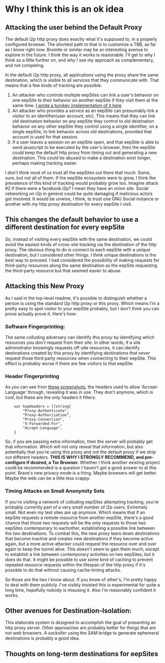 Why I think this is an ok idea
==============================

Attacking the user behind the Default Proxy
-------------------------------------------

The default i2p http proxy does exactly what it's supposed to, in a properly
configured browser. The shortest path to that is to customize a TBB, as far as
I know right now. Bromite or similar may be an interesting avenue to explore in
the future. I think the way it works is reasonable. I'll get to why I think so
a little further on, and why I see my approach as complementary, and not
competing.

In the default i2p http proxy, all applications using the proxy share the same
destination, which is visible to all services that they communicate with. That
means that a few kinds of tracking are possible.

  1. An attacker who controls multiple eepSites can link a user's behavior on
  one eepSite to their behavior on another eepSite if they visit them at the
  same time. [I wrote a turnkey implementation of it here](https://github.com/eyedeekay/colluding-sites-attack)
  2. An attacker who provides a service as an eepSite can presumably link a
  visitor to an identifier(user account, etc). This means that they can link
  old destination behavior on any eepSite they control to old destination
  behavior on any other eepSite they control using a single identifier, on a
  single eepSite, to link behavior across old destinations, provided that
  account is used for that session.
  3. If a user leaves a session on an eepSite open, and that eepSite is able to
  send javascript to be executed by the user's browser, then the eepSite could
  keep the default http proxy from timing out and generating a new destination.
  This could be abused to make a destination exist longer, perhaps making
  tracking easier.

I don't think most of us trust all the eepSites out there *that* much. Some,
sure, but not all of them. If the eepSite ecosystem were to grow, I think the
prevalence of this kind of tracking would probably grow too. Imagine attack #2
if there were a facebook.i2p? I mean they have an onion site. Social networking
on i2p in general could be quite damaging if malicious actors got involved. It
would be unwise, I think, to trust one GNU Social instance or another with my
http proxy destination for every eepSite I visit.

This changes the default behavior to use a different destination for every eepSite
----------------------------------------------------------------------------------

So, instead of visiting every eepSite with the same destination, we could avoid
the easiest kinds of cross-site tracking via the destination of the http proxy.
The obvious thing to do is connect to each eepSite with a unique destination,
but I considered other things. I think unique destinations is the best way to
proceed. I had considered the possibility of making requests for third-party
resources along the same destination as the eepSite requesting the third-party
resource but that seemed easier to abuse.

Attacking this New Proxy
------------------------

As I said in the top-level readme, it's possible to distinguish whether a person
is using the standard i2p http proxy or this proxy. Which means I'm a pretty
easy to spot visitor to your eepSite probably, but I don't think you can prove
actually prove it. Here's how:

### Software Fingerprinting:

The same colluding adversary can identify *this proxy* by identifying which
resources you *don't* request from their site. In other words, if a site
administrator knowingly requests off-site resources, it can identify
destinations created by this proxy by identifying destinations that *never*
request those third party resources when connecting to their eepSite. This
effect is probably worse if there are few visitors to that eepSite.

### Header Fingerprinting

As you can see from [these screenshots](SCREENSHOTS.md), the headers used to
allow 'Accept-Language' through, revealing it was in use. They don't anymore,
which is cool, but these are the only headers it filters:

        var hopHeaders = []string{
            "Proxy-Authenticate",
            "Proxy-Authorization",
            "Proxy-Connection",
            "X-Forwarded-For",
            "Accept-Language",
        }

So, if you are passing extra information, then the server will probably get that
information. Which will not only reveal that information, but also potentially
that you're using this proxy and not the default proxy if we strip out different
headers. **THIS IS WHY I STRONGLY RECOMMEND, and pre-configure if desired, a**
**Tor Browser.** Whether I think another existing project could be recommended
is a question I haven't got a good answer to at this point. Brave's new privacy
mode is a thing. Maybe browsers will get better. Maybe the web can be a little
less crappy.

### Timing Attacks on Small Anonymity Sets

If you're visiting a network of colluding eepSites attempting tracking, you're
probably currently part of a very small number of i2p users. Extremely small.
Not even my test sites are up anymore. Which means that if an eepSite requests
a remote resource from another eepSite, there's a good chance that those two
requests will be the only requests to those two eepSites contemporary to
eachother, establishing a possible link between the two destinations. To combat
this, the new proxy tears down destinations that become inactive and creates
new destinations if they become active again, but a more active attacker could
request the resource over and over again to keep the tunnel alive. This doesn't
seem to gain them much, except to establish a link between contemporary
activities on two eepSites, but it does do that. It might be possible to use
some kind of caching to prevent repeated resource requests within the lifespan
of the http proxy if it's possible to do that without causing cache-timing
attacks.

So those are the two I know about. If you know of other's, I'm pretty happy to
deal with them publicly. I've visibly insisted this is experimental for quite a
long time, hopefully nobody is misusing it. Also I'm reasonably confident it
works.

Other avenues for Destination-Isolation:
----------------------------------------

This elaborate system is designed to accomplish the goal of presenting an http
proxy server. Other approaches are probably better for things that are not web
browsers. A socksifer using the SAM bridge to generate ephemeral destinations
is probably a good idea.

Thoughts on long-term destinations for eepSites
-----------------------------------------------
